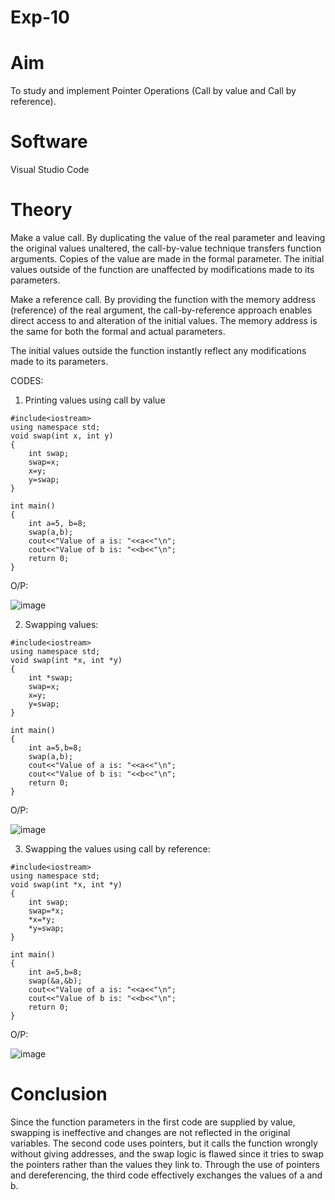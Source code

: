 # Exp-10
# Aim
To study and implement Pointer Operations (Call by value and Call by reference).
# Software
Visual Studio Code
# Theory 
Make a value call.
By duplicating the value of the real parameter and leaving the original values unaltered, the call-by-value technique transfers function arguments.
Copies of the value are made in the formal parameter.
The initial values outside of the function are unaffected by modifications made to its parameters.

Make a reference call.
By providing the function with the memory address (reference) of the real argument, the call-by-reference approach enables direct access to and alteration of the initial values.
The memory address is the same for both the formal and actual parameters.

The initial values outside the function instantly reflect any modifications made to its parameters.

CODES:
1. Printing values using call by value
```
#include<iostream> 
using namespace std; 
void swap(int x, int y) 
{
    int swap;
    swap=x;
    x=y;
    y=swap;
}

int main() 
{
    int a=5, b=8;
    swap(a,b);
    cout<<"Value of a is: "<<a<<"\n";
    cout<<"Value of b is: "<<b<<"\n";
    return 0;
}
```

O/P:

![image](https://github.com/user-attachments/assets/97d34c6f-30f2-4fba-97c4-9b411af8ddb3)


2. Swapping values:
```
#include<iostream> 
using namespace std; 
void swap(int *x, int *y) 
{
    int *swap;
    swap=x;
    x=y;
    y=swap;
}

int main() 
{
    int a=5,b=8;
    swap(a,b);
    cout<<"Value of a is: "<<a<<"\n";
    cout<<"Value of b is: "<<b<<"\n";
    return 0;
}
```

O/P:

![image](https://github.com/user-attachments/assets/0acc9c7e-5e8a-4f93-adfc-63122cc17c5c)


3. Swapping the values using call by reference:
```
#include<iostream> 
using namespace std; 
void swap(int *x, int *y) 
{
    int swap;
    swap=*x;
    *x=*y;
    *y=swap;
}

int main() 
{
    int a=5,b=8;
    swap(&a,&b);
    cout<<"Value of a is: "<<a<<"\n";
    cout<<"Value of b is: "<<b<<"\n";
    return 0;
}
```

O/P:

![image](https://github.com/user-attachments/assets/acbfdcce-8c40-426e-95ad-9d33f7cbf845)


# Conclusion
Since the function parameters in the first code are supplied by value, swapping is ineffective and changes are not reflected in the original variables. The second code uses pointers, but it calls the function wrongly without giving addresses, and the swap logic is flawed since it tries to swap the pointers rather than the values they link to. Through the use of pointers and dereferencing, the third code effectively exchanges the values of a and b.

